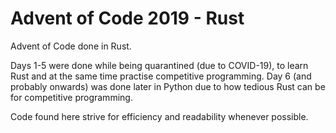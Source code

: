 # Advent of Code 2019 - Rust

Advent of Code done in Rust.

Days 1-5 were done while being quarantined (due to COVID-19), to learn Rust and at the same time practise competitive programming. Day 6 (and probably onwards) was done later in Python due to how tedious Rust can be for competitive programming.

Code found here strive for efficiency and readability whenever possible.